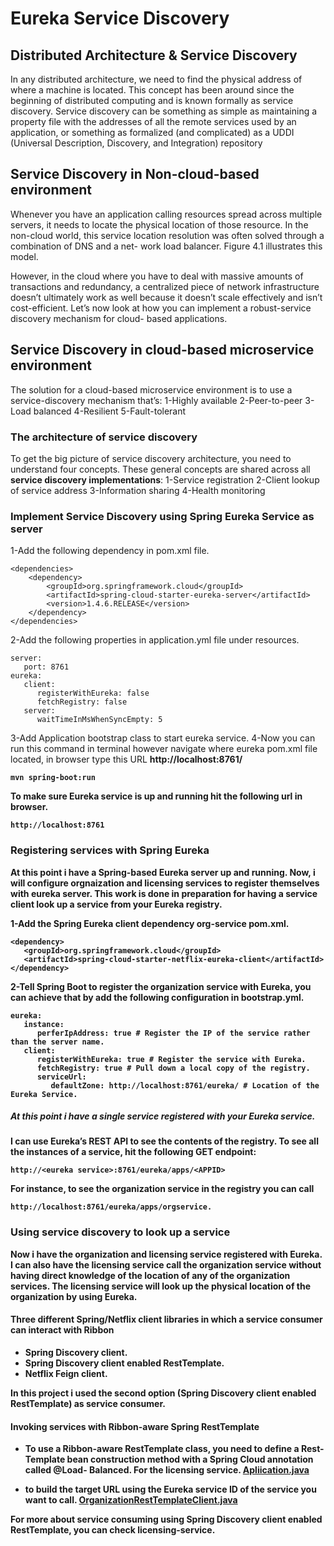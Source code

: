 # Eureka Service Discovery

## Distributed Architecture & Service Discovery
In any distributed architecture, we need to find the physical address of where a machine is located. This concept has been around since the beginning of distributed computing and is known formally as service discovery. Service discovery can be something as simple as maintaining a property file with the addresses of all the remote services used by an application, or something as formalized (and complicated) as a UDDI (Universal Description, Discovery, and Integration) repository

## Service Discovery in Non-cloud-based environment
Whenever you have an application calling resources spread across multiple servers, it needs to locate the physical location of those resource. In the non-cloud world, this service location resolution was often solved through a combination of DNS and a net- work load balancer. Figure 4.1 illustrates this model.

However, in the cloud where you have to deal with massive amounts of transactions and redundancy, a centralized piece of network infrastructure doesn’t ultimately work as well because it doesn’t scale effectively and isn’t cost-efficient. Let’s now look at how you can implement a robust-service discovery mechanism for cloud- based applications.

## Service Discovery in cloud-based microservice environment
The solution for a cloud-based microservice environment is to use a service-discovery mechanism that’s:
1-Highly available
2-Peer-to-peer
3-Load balanced
4-Resilient
5-Fault-tolerant

### The architecture of service discovery
To get the big picture of service discovery architecture, you need to understand four concepts. 
These general concepts are shared across all <b>service discovery implementations</b>:
1-Service registration
2-Client lookup of service address
3-Information sharing
4-Health monitoring

### Implement Service Discovery using Spring Eureka Service as server
1-Add the following dependency in pom.xml file.

```
<dependencies>
	<dependency>
		<groupId>org.springframework.cloud</groupId>
		<artifactId>spring-cloud-starter-eureka-server</artifactId>
		<version>1.4.6.RELEASE</version>
	</dependency>
</dependencies>
```
2-Add the following properties in application.yml file under resources.

```
server:
   port: 8761 
eureka:
   client:
      registerWithEureka: false 
      fetchRegistry: false 
   server: 
      waitTimeInMsWhenSyncEmpty: 5
```

3-Add Application bootstrap class to start eureka service.
4-Now you can run this command in terminal however navigate where eureka pom.xml file located, in browser type this URL <b> http://localhost:8761/ <b/>

```
mvn spring-boot:run
```

To make sure Eureka service is up and running hit the following url in browser. 

```
http://localhost:8761
```

### Registering services with Spring Eureka

At this point i have a Spring-based Eureka server up and running.
Now, i will configure orgnaization and licensing services to register themselves with eureka server.
This work is done in preparation for having a service client look up a service from your Eureka registry.

1-Add the Spring Eureka client dependency org-service pom.xml.

 ```
<dependency>
	<groupId>org.springframework.cloud</groupId>
	<artifactId>spring-cloud-starter-netflix-eureka-client</artifactId>
</dependency>
```

2-Tell Spring Boot to register the organization service with Eureka, you can achieve that by add the following configuration in bootstrap.yml. 

```
eureka:
   instance:
      perferIpAddress: true # Register the IP of the service rather than the server name.
   client:
      registerWithEureka: true # Register the service with Eureka.
      fetchRegistry: true # Pull down a local copy of the registry.
      serviceUrl:
         defaultZone: http://localhost:8761/eureka/ # Location of the Eureka Service.
```

##### At this point i have a single service registered with your Eureka service.

I can use Eureka’s REST API to see the contents of the registry. To see all the instances of a service, hit the following GET endpoint:

```
http://<eureka service>:8761/eureka/apps/<APPID>
```

For instance, to see the organization service in the registry you can call 

```
http://localhost:8761/eureka/apps/orgservice.
```

### Using service discovery to look up a service
Now i have the organization and licensing service registered with Eureka. I can also have the licensing service call the organization service without having direct knowledge of the location of any of the organization services. The licensing service will look up the physical location of the organization by using Eureka.

#### Three different Spring/Netflix client libraries in which a service consumer can interact with Ribbon
* Spring Discovery client.
* Spring Discovery client enabled RestTemplate.
* Netflix Feign client.

In this project i used the second option (<b>Spring Discovery client enabled RestTemplate</b>) as service consumer.

#### Invoking services with Ribbon-aware Spring RestTemplate
* To use a Ribbon-aware RestTemplate class, you need to define a Rest- Template bean construction method with a Spring Cloud annotation called @Load- Balanced. For the licensing service. 
[Apliication.java](https://github.com/MBA90/microservices/blob/master/licensing-service/src/main/java/com/mba/license/Application.java)

* to build the target URL using the Eureka service ID of the service you want to call.
[OrganizationRestTemplateClient.java](https://github.com/MBA90/microservices/blob/master/licensing-service/src/main/java/com/mba/license/service/client/OrganizationRestTemplateClient.java)

For more about service consuming using Spring Discovery client enabled RestTemplate, you can check licensing-service.



